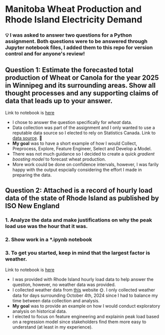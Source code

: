 # Manitoba Wheat Production and Rhode Island Electricity Demand
### 💡 I was asked to answer two questions for a Python assignment. Both questions were to be answered through Jupyter notebook files, I added them to this repo for version control and for anyone's review! 

## Question 1: Estimate the forecasted total production of Wheat or Canola for the year 2025 in Winnipeg and its surrounding areas. Show all thought processes and any supporting claims of data that leads up to your answer. ###

Link to notebook is [here](https://github.com/connorthornhill9/manitoba_wheat_and_RI_demand/blob/main/Scripts/Forecaster%20Take%20Home%20-%20Winnipeg%20Wheat%20Forecast.ipynb)

* I chose to answer the question specifically for *wheat* data.
* Data collection was part of the assignment and I only wanted to use a reputable data source so I elected to rely on Statistics Canada. Link to [data source](https://www150.statcan.gc.ca/t1/tbl1/en/tv.action?pid=3210035901). 🍁
* **My goal** was to have a short example of how I would Collect, Preprocess, Explore, Feature Engineer, Select and Develop a Model.
* There was not much guidance so I decided to create a quick *gradient boosting model* to forecast wheat production.
* More work could be done on confidence intervals, however, I was farily happy with the output espcially considering the effort I made in preparing the data.

## Question 2: Attached is a record of hourly load data of the state of Rhode Island as published by ISO New England
### 1. Analyze the data and make justifications on why the peak load use was the hour that it was. 
### 2. Show work in a *.ipynb notebook  
### 3. To get you started, keep in mind that the largest factor is weather. ##

Link to notebook is [here](https://github.com/connorthornhill9/manitoba_wheat_and_RI_demand/blob/main/Scripts/Forecaster%20Take%20Home%20-%20Rhode%20Island%20Peak%20Demand.ipynb)

* I was provided with Rhode Island hourly load data to help answer the question, however, no weather data was provided.
* I collected weather data from [this](https://www.timeanddate.com/weather/usa/providence/historic?month=10&year=2024) website 🌞. I only collected weather data for days surrounding October 4th, 2024 since I had to balance my time between data collection and analysis.
* **My goal** was to provide an example on how I would conduct exploratory analysis on historical data.
* I elected to focus on feature engineering and explainin peak load based on a regression model since stakeholders find them more easy to understand (at least in my experience).

